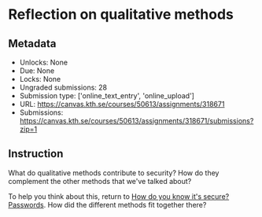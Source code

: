 
# Reflection on qualitative methods

## Metadata

- Unlocks: None
- Due:     None
- Locks:   None
- Ungraded submissions: 28
- Submission type: ['online_text_entry', 'online_upload']
- URL: https://canvas.kth.se/courses/50613/assignments/318671
- Submissions: https://canvas.kth.se/courses/50613/assignments/318671/submissions?zip=1

## Instruction

What do qualitative methods contribute to security? How do they
complement the other methods that we\'ve talked about?

To help you think about this, return to [How do you know it\'s secure?
Passwords](https://canvas.kth.se/courses/50613/assignments/315624 "How do you know it's secure? Passwords").
How did the different methods fit together there?



